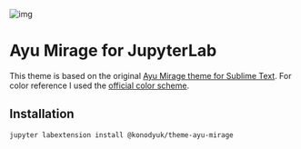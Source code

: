 ![img](https://raw.githubusercontent.com/konodyuk/theme-ayu-mirage/main/images/demo.jpg)

# Ayu Mirage for JupyterLab

This theme is based on the original [Ayu Mirage theme for Sublime Text](https://github.com/dempfi/ayu). For color reference I used the [official color scheme](https://github.com/ayu-theme/ayu-colors).

## Installation

```bash
jupyter labextension install @konodyuk/theme-ayu-mirage
```
